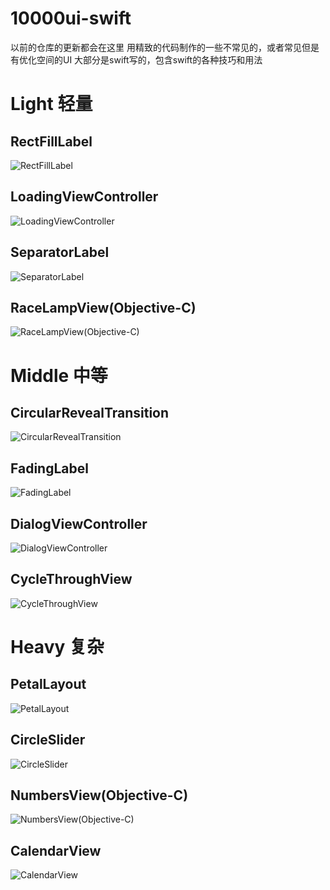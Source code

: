 # 10000ui-swift
以前的仓库的更新都会在这里
用精致的代码制作的一些不常见的，或者常见但是有优化空间的UI
大部分是swift写的，包含swift的各种技巧和用法

# Light 轻量
## RectFillLabel
![RectFillLabel](https://github.com/blurryssky/10000ui/blob/master/gifs/Light/RectFillLabel.gif)
## LoadingViewController
![LoadingViewController](https://github.com/blurryssky/10000ui-swift/blob/master/gifs/Light/LoadingViewController.gif)
## SeparatorLabel
![SeparatorLabel](https://github.com/blurryssky/10000ui-swift/blob/master/gifs/Light/SeparatorLabel.png)
## RaceLampView(Objective-C)
![RaceLampView(Objective-C)](https://github.com/blurryssky/10000ui-swift/blob/master/gifs/Light/RaceLampView.gif)

# Middle 中等
## CircularRevealTransition
![CircularRevealTransition](https://github.com/blurryssky/10000ui/blob/master/gifs/Middle/CircularRevealTransition.gif)
## FadingLabel
![FadingLabel](https://github.com/blurryssky/10000ui/blob/master/gifs/Middle/FadingLabel.gif)
## DialogViewController
![DialogViewController](https://github.com/blurryssky/10000ui-swift/blob/master/gifs/Middle/DialogViewController.gif)
## CycleThroughView
![CycleThroughView](https://github.com/blurryssky/10000ui-swift/blob/master/gifs/Middle/CycleThroughView.gif)

# Heavy 复杂
## PetalLayout
![PetalLayout](https://github.com/blurryssky/10000ui/blob/master/gifs/Heavy/PetalLayout.gif)
## CircleSlider
![CircleSlider](https://github.com/blurryssky/10000ui-swift/blob/master/gifs/Heavy/CircleSlider.gif)
## NumbersView(Objective-C)
![NumbersView(Objective-C)](https://github.com/blurryssky/10000ui-swift/blob/master/gifs/Heavy/NumbersView.gif)
## CalendarView
![CalendarView](https://github.com/blurryssky/10000ui-swift/blob/master/gifs/Heavy/CalendarView.gif)
